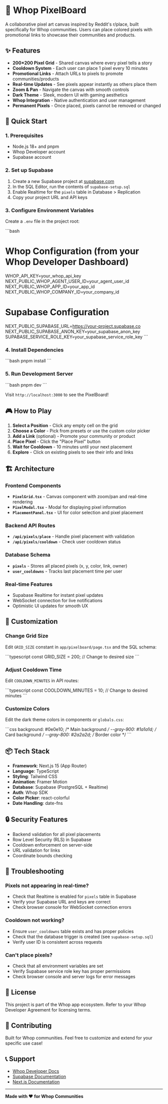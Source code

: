 # 🎨 Whop PixelBoard

A collaborative pixel art canvas inspired by Reddit's r/place, built specifically for Whop communities. Users can place colored pixels with promotional links to showcase their communities and products.

## ✨ Features

- **200×200 Pixel Grid** - Shared canvas where every pixel tells a story
- **Cooldown System** - Each user can place 1 pixel every 10 minutes
- **Promotional Links** - Attach URLs to pixels to promote communities/products
- **Real-time Updates** - See pixels appear instantly as others place them
- **Zoom & Pan** - Navigate the canvas with smooth controls
- **Dark Theme** - Sleek, modern UI with gaming aesthetics
- **Whop Integration** - Native authentication and user management
- **Permanent Pixels** - Once placed, pixels cannot be removed or changed

## 🚀 Quick Start

### 1. Prerequisites

- Node.js 18+ and pnpm
- Whop Developer account
- Supabase account

### 2. Set up Supabase

1. Create a new Supabase project at [supabase.com](https://supabase.com)
2. In the SQL Editor, run the contents of `supabase-setup.sql`
3. Enable Realtime for the `pixels` table in Database > Replication
4. Copy your project URL and API keys

### 3. Configure Environment Variables

Create a `.env` file in the project root:

\`\`\`bash
# Whop Configuration (from your Whop Developer Dashboard)
WHOP_API_KEY=your_whop_api_key
NEXT_PUBLIC_WHOP_AGENT_USER_ID=your_agent_user_id
NEXT_PUBLIC_WHOP_APP_ID=your_app_id
NEXT_PUBLIC_WHOP_COMPANY_ID=your_company_id

# Supabase Configuration
NEXT_PUBLIC_SUPABASE_URL=https://your-project.supabase.co
NEXT_PUBLIC_SUPABASE_ANON_KEY=your_supabase_anon_key
SUPABASE_SERVICE_ROLE_KEY=your_supabase_service_role_key
\`\`\`

### 4. Install Dependencies

\`\`\`bash
pnpm install
\`\`\`

### 5. Run Development Server

\`\`\`bash
pnpm dev
\`\`\`

Visit `http://localhost:3000` to see the PixelBoard!

## 🎮 How to Play

1. **Select a Position** - Click any empty cell on the grid
2. **Choose a Color** - Pick from presets or use the custom color picker
3. **Add a Link** (optional) - Promote your community or product
4. **Place Pixel** - Click the "Place Pixel" button
5. **Wait for Cooldown** - 10 minutes until your next placement
6. **Explore** - Click on existing pixels to see their info and links

## 🏗️ Architecture

### Frontend Components

- **`PixelGrid.tsx`** - Canvas component with zoom/pan and real-time rendering
- **`PixelModal.tsx`** - Modal for displaying pixel information
- **`PlacementPanel.tsx`** - UI for color selection and pixel placement

### Backend API Routes

- **`/api/pixels/place`** - Handle pixel placement with validation
- **`/api/pixels/cooldown`** - Check user cooldown status

### Database Schema

- **`pixels`** - Stores all placed pixels (x, y, color, link, owner)
- **`user_cooldowns`** - Tracks last placement time per user

### Real-time Features

- Supabase Realtime for instant pixel updates
- WebSocket connection for live notifications
- Optimistic UI updates for smooth UX

## 🎨 Customization

### Change Grid Size

Edit `GRID_SIZE` constant in `app/pixelboard/page.tsx` and the SQL schema:

\`\`\`typescript
const GRID_SIZE = 200; // Change to desired size
\`\`\`

### Adjust Cooldown Time

Edit `COOLDOWN_MINUTES` in API routes:

\`\`\`typescript
const COOLDOWN_MINUTES = 10; // Change to desired minutes
\`\`\`

### Customize Colors

Edit the dark theme colors in components or `globals.css`:

\`\`\`css
background: #0e0e10; /* Main background */
--gray-900: #1a1a1d; /* Card background */
--gray-800: #2a2a2d; /* Border color */
\`\`\`

## 📦 Tech Stack

- **Framework**: Next.js 15 (App Router)
- **Language**: TypeScript
- **Styling**: Tailwind CSS
- **Animation**: Framer Motion
- **Database**: Supabase (PostgreSQL + Realtime)
- **Auth**: Whop SDK
- **Color Picker**: react-colorful
- **Date Handling**: date-fns

## 🔒 Security Features

- Backend validation for all pixel placements
- Row Level Security (RLS) in Supabase
- Cooldown enforcement on server-side
- URL validation for links
- Coordinate bounds checking

## 🐛 Troubleshooting

### Pixels not appearing in real-time?

- Check that Realtime is enabled for `pixels` table in Supabase
- Verify your Supabase URL and keys are correct
- Check browser console for WebSocket connection errors

### Cooldown not working?

- Ensure `user_cooldowns` table exists and has proper policies
- Check that the database trigger is created (see `supabase-setup.sql`)
- Verify user ID is consistent across requests

### Can't place pixels?

- Check that all environment variables are set
- Verify Supabase service role key has proper permissions
- Check browser console and server logs for error messages

## 📄 License

This project is part of the Whop app ecosystem. Refer to your Whop Developer Agreement for licensing terms.

## 🤝 Contributing

Built for Whop communities. Feel free to customize and extend for your specific use case!

## 📞 Support

- [Whop Developer Docs](https://dev.whop.com)
- [Supabase Documentation](https://supabase.com/docs)
- [Next.js Documentation](https://nextjs.org/docs)

---

**Made with ❤️ for Whop Communities**

